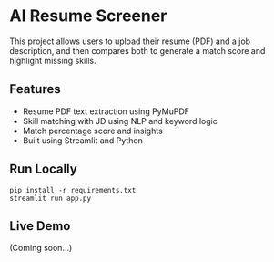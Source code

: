 # AI Resume Screener

This project allows users to upload their resume (PDF) and a job description, and then compares both to generate a match score and highlight missing skills.

## Features
- Resume PDF text extraction using PyMuPDF
- Skill matching with JD using NLP and keyword logic
- Match percentage score and insights
- Built using Streamlit and Python

## Run Locally
```
pip install -r requirements.txt
streamlit run app.py
```

## Live Demo
(Coming soon...)